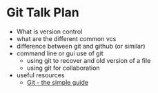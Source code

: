 # Git Talk Plan

* What is version control
* what are the different common vcs 
* difference between git and github (or similar)
* command line or gui use of git
	* using git to recover and old version of a file
	* using git for collaboration 
* useful resources
	* [Git - the simple guide][gsg]


[gsg]: https://rogerdudler.github.io/git-guide/